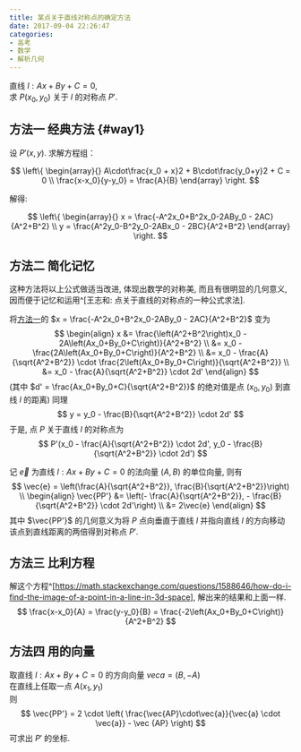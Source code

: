 ```yaml
---
title: 某点关于直线对称点的确定方法
date: 2017-09-04 22:26:47
categories:
- 高考
- 数学
- 解析几何
---
```


直线 $l: Ax + By + C = 0$,\
求 $P(x_0, y_0)$ 关于 $l$ 的对称点 $P'$.

## 方法一 经典方法 {#way1}

设 $P'(x, y)$.
求解方程组：

$$
\left\{
\begin{array}{}
A\cdot\frac{x_0 + x}2 + B\cdot\frac{y_0+y}2 + C = 0 \\
\frac{x-x_0}{y-y_0} = \frac{A}{B}
\end{array}
\right.
$$

解得:

$$
\left\{
\begin{array}{}
x = \frac{-A^2x_0+B^2x_0-2ABy_0 - 2AC}{A^2+B^2} \\
y = \frac{A^2y_0-B^2y_0-2ABx_0 - 2BC}{A^2+B^2}
\end{array}
\right.
$$

## 方法二 简化记忆

这种方法将以上公式做适当改进, 体现出数学的对称美, 而且有很明显的几何意义, 因而便于记忆和运用^[王志和: 点关于直线的对称点的一种公式求法]. 

将[方法一](#way1)的 $x = \frac{-A^2x_0+B^2x_0-2ABy_0 - 2AC}{A^2+B^2}$ 变为
$$
\begin{align}
x &= \frac{\left(A^2+B^2\right)x_0 - 2A\left(Ax_0+By_0+C\right)}{A^2+B^2} \\
  &= x_0 - \frac{2A\left(Ax_0+By_0+C\right)}{A^2+B^2} \\
  &= x_0 - \frac{A}{\sqrt{A^2+B^2}} \cdot \frac{2\left(Ax_0+By_0+C\right)}{\sqrt{A^2+B^2}} \\
  &= x_0 - \frac{A}{\sqrt{A^2+B^2}} \cdot 2d'
\end{align}
$$
(其中 $d' = \frac{Ax_0+By_0+C}{\sqrt{A^2+B^2}}$ 的绝对值是点 $(x_0, y_0)$ 到直线 $l$ 的距离)
同理
$$
y = y_0 - \frac{B}{\sqrt{A^2+B^2}} \cdot 2d'
$$
于是, 点 $P$ 关于直线 $l$ 的对称点为
$$
P'(x_0 - \frac{A}{\sqrt{A^2+B^2}} \cdot 2d', y_0 - \frac{B}{\sqrt{A^2+B^2}} \cdot 2d')
$$

记 $\vec{e}$ 为直线 $l: Ax+By+C=0$ 的法向量 $(A, B)$ 的单位向量, 则有
$$
\vec{e} = \left(\frac{A}{\sqrt{A^2+B^2}}, \frac{B}{\sqrt{A^2+B^2}}\right) \\
\begin{align}
\vec{PP'} &= \left(- \frac{A}{\sqrt{A^2+B^2}}, - \frac{B}{\sqrt{A^2+B^2}} \cdot 2d'\right) \\
          &= 2\vec{e}
\end{align}
$$
其中 $\vec{PP'}$ 的几何意义为将 $P$ 点向垂直于直线 $l$ 并指向直线 $l$ 的方向移动该点到直线距离的两倍得到对称点 $P'$.

## 方法三 比利方程

解这个方程^[https://math.stackexchange.com/questions/1588646/how-do-i-find-the-image-of-a-point-in-a-line-in-3d-space], 解出来的结果和上面一样. 
$$
\frac{x-x_0}{A} = \frac{y-y_0}{B} = \frac{-2\left(Ax_0+By_0+C\right)}{A^2+B^2}
$$

## 方法四 用的向量

取直线 $l: Ax+By+C=0$ 的方向向量 $vec{a} = (B, -A)$\
在直线上任取一点 $A(x_1, y_1)$\
则
$$
\vec{PP'} = 2 \cdot \left( \frac{\vec{AP}\cdot\vec{a}}{\vec{a} \cdot \vec{a}} - \vec {AP} \right)
$$
可求出 $P'$ 的坐标. 
